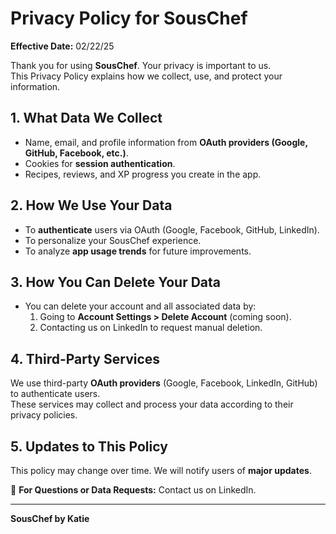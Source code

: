 # Privacy Policy for SousChef

**Effective Date:** 02/22/25

Thank you for using **SousChef**. Your privacy is important to us.  
This Privacy Policy explains how we collect, use, and protect your information.

## 1. **What Data We Collect**
- Name, email, and profile information from **OAuth providers (Google, GitHub, Facebook, etc.)**.
- Cookies for **session authentication**.
- Recipes, reviews, and XP progress you create in the app.

## 2. **How We Use Your Data**
- To **authenticate** users via OAuth (Google, Facebook, GitHub, LinkedIn).
- To personalize your SousChef experience.
- To analyze **app usage trends** for future improvements.

## 3. **How You Can Delete Your Data**
- You can delete your account and all associated data by:
  1. Going to **Account Settings > Delete Account** (coming soon).
  2. Contacting us on LinkedIn to request manual deletion.

## 4. **Third-Party Services**
We use third-party **OAuth providers** (Google, Facebook, LinkedIn, GitHub) to authenticate users.  
These services may collect and process your data according to their privacy policies.

## 5. **Updates to This Policy**
This policy may change over time. We will notify users of **major updates**.

📧 **For Questions or Data Requests:** Contact us on LinkedIn.

---
**SousChef by Katie**
